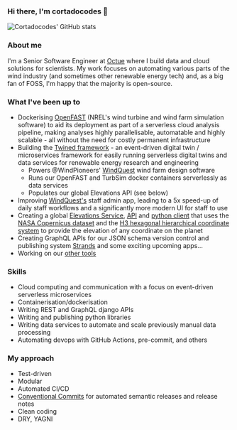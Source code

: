 ### Hi there, I'm cortadocodes 👋

![Cortadocodes' GitHub stats](https://github-readme-stats.vercel.app/api?username=cortadocodes&show_icons=true&theme=transparent&rank_icon=percentile&hide=stars&include_all_commits=true&number_format=long&show=prs_merged&custom_title=GitHub%20stats)

### About me
I'm a Senior Software Engineer at [Octue](https://octue.com) where I build data and cloud solutions for scientists. My work focuses
on automating various parts of the wind industry (and sometimes other renewable energy tech) and, as a big fan of FOSS, 
I'm happy that the majority is open-source.

### What I've been up to

- Dockerising [OpenFAST](https://github.com/OpenFAST/openfast/pull/2121) (NREL's wind turbine and wind farm simulation software) to aid its deployment as part of a serverless cloud analysis pipeline, making analyses highly parallelisable, automatable and highly scalable - all without the need for costly permanent infrastructure     
- Building the [Twined framework](https://github.com/octue/octue-sdk-python) - an event-driven digital twin / microservices framework for easily running serverless digital twins and data services for renewable energy research and engineering
  - Powers @WindPioneers' [WindQuest](https://www.wind-pioneers.com/services/windquest-smarter-tools/) wind farm design software
  - Runs our OpenFAST and TurbSim docker containers serverlessly as data services
  - Populates our global Elevations API (see below)
- Improving [WindQuest's](https://www.wind-pioneers.com/services/windquest-smarter-tools/) staff admin app, leading to a 5x speed-up of daily staff workflows and a significantly more modern UI for staff to use
- Creating a global [Elevations Service](https://github.com/octue/windeurope72hours-elevations-populator), [API](https://github.com/octue/windeurope72hours-elevations-api) and [python client](https://github.com/octue/windeurope72hours-elevations-client-python) that uses the [NASA Copernicus dataset](https://dataspace.copernicus.eu/) and the [H3 hexagonal hierarchical coordinate system](https://h3geo.org/) to provide the elevation of any coordinate on the planet
- Creating GraphQL APIs for our JSON schema version control and publishing system [Strands](https://strands.octue.com/) and some exciting upcoming apps...
- Working on our [other tools](https://www.octue.com/tools)

### Skills
- Cloud computing and communication with a focus on event-driven serverless microservices  
- Containerisation/dockerisation
- Writing REST and GraphQL django APIs
- Writing and publishing python libraries
- Writing data services to automate and scale previously manual data processing
- Automating devops with GitHub Actions, pre-commit, and others

### My approach
- Test-driven
- Modular
- Automated CI/CD
- [Conventional Commits](https://github.com/octue/conventional-commits) for automated semantic releases and release notes
- Clean coding
- DRY, YAGNI
